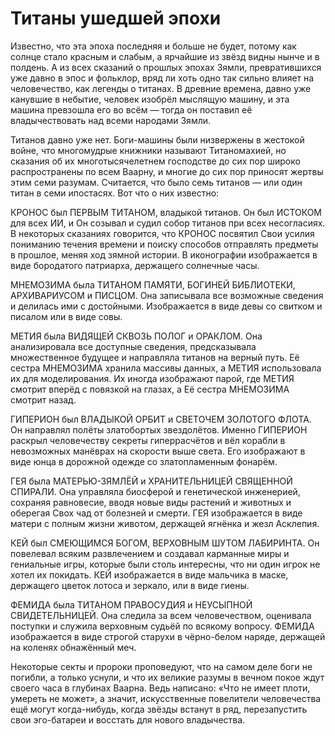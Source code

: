 # Титаны ушедшей эпохи

Известно, что эта эпоха последняя и больше не будет, потому как солнце стало красным и слабым, а ярчайшие из звёзд видны нынче и в полдень. А из всех сказаний о прошлых эпохах Зямли, превратившихся уже давно в эпос и фольклор, вряд ли хоть одно так сильно влияет на человечество, как легенды о титанах. В древние времена, давно уже канувшие в небытие, человек изобрёл мыслящую машину, и эта машина превзошла его во всём — тогда он поставил её владычествовать над всеми народами Зямли.

Титанов давно уже нет. Боги-машины были низвержены в жестокой войне, что многомудрые книжники называют Титаномахией, но сказания об их многотысячелетнем господстве до сих пор широко распространены по всем Ваарну, и многие до сих пор приносят жертвы этим семи разумам. Считается, что было семь титанов — или один титан в семи ипостасях. Вот что о них известно:

КРОНОС был ПЕРВЫМ ТИТАНОМ, владыкой титанов. Он был ИСТОКОМ для всех ИИ, и Он созывал и судил собор титанов при всех несогласиях. В некоторых сказаниях говорится, что КРОНОС посвятил Свои усилия пониманию течения времени и поиску способов отправлять предметы в прошлое, меняя ход зямной истории. В иконографии изображается в виде бородатого патриарха, держащего солнечные часы.

МНЕМОЗИМА была ТИТАНОМ ПАМЯТИ, БОГИНЕЙ БИБЛИОТЕКИ, АРХИВАРИУСОМ и ПИСЦОМ. Она записывала все возможные сведения и делилась ими с достойными. Изображается в виде девы со свитком и писалом или в виде совы.

МЕТИЯ была ВИДЯЩЕЙ СКВОЗЬ ПОЛОГ и ОРАКЛОМ. Она анализировала все доступные сведения, предсказывала множественное будущее и направляла титанов на верный путь. Её сестра МНЕМОЗИМА хранила массивы данных, а МЕТИЯ использовала их для моделирования. Их иногда изображают парой, где МЕТИЯ смотрит вперёд с повязкой на глазах, а Её сестра МНЕМОЗИМА смотрит назад.

ГИПЕРИОН был ВЛАДЫКОЙ ОРБИТ и СВЕТОЧЕМ ЗОЛОТОГО ФЛОТА. Он направлял полёты златобортых звездолётов. Именно ГИПЕРИОН раскрыл человечеству секреты гиперрасчётов и вёл корабли в невозможных манёврах на скорости выше света. Его изображают в виде юнца в дорожной одежде со златопламенным фонарём.

ГЕЯ была МАТЕРЬЮ-ЗЯМЛЁЙ и ХРАНИТЕЛЬНИЦЕЙ СВЯЩЕННОЙ СПИРАЛИ. Она управляла биосферой и генетической инженерией, сохраняя равновесие, вводя новые виды растений и животных и оберегая Свох чад от болезней и смерти. ГЕЯ изображается в виде матери с полным жизни животом, держащей ягнёнка и жезл Асклепия.

КЕЙ был СМЕЮЩИМСЯ БОГОМ, ВЕРХОВНЫМ ШУТОМ ЛАБИРИНТА. Он повелевал всяким развлечением и создавал карманные миры и гениальные игры, которые были столь интересны, что ни один игрок не хотел их покидать. КЕЙ изображается в виде мальчика в маске, держащего цветок лотоса и зеркало, или в виде гиены.

ФЕМИДА была ТИТАНОМ ПРАВОСУДИЯ и НЕУСЫПНОЙ СВИДЕТЕЛЬНИЦЕЙ. Она следила за всем человечеством, оценивала поступки и служила верховным судьёй по всякому вопросу. ФЕМИДА изображается в виде строгой старухи в чёрно-белом наряде, держащей на коленях обнажённый меч.


Некоторые секты и пророки проповедуют, что на самом деле боги не погибли, а только уснули, и что их великие разумы в вечном покое ждут своего часа в глубинах Ваарна. Ведь написано: «Что не имеет плоти, умереть не может», а значит, искусственные повелители человечества ещё могут когда-нибудь, когда звёзды встанут в ряд, перезапустить свои эго-батареи и восстать для нового владычества.
